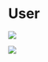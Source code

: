 # User

<a href="https://github.com/ROYALBOY871/Userbot/graphs/contributors" alt="GitHub contributors"> <img src="https://img.shields.io/github/contributors/ROYALBOY871/Userbot?style=flat&logo=github" /> </a>


<a href="https://github.com/ROYALBOY871/Userbot/network/members" alt="GitHub forks"> <img src="https://img.shields.io/github/forks/ROYALBOY871/Userbot?label=Forks&logo=github" /> </a>
